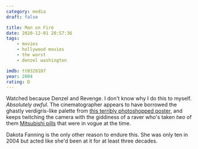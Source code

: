 ```yaml
---
category: media
draft: false

title: Man on Fire
date: 2020-12-01 20:57:36
tags:
    - movies
    - hollywood movies
    - the worst
    - denzel washington

imdb: tt0328107
year: 2004
rating: D
---
```


Watched because Denzel and Revenge. I don't know why I do this to myself. _Absolutely awful_. The cinematographer appears to have borrowed the ghastly verdigris-like palette from [this terribly photoshopped poster](https://static-log.nikhil.io/m/man-on-fire-poster.jpg), and keeps twitching the camera with the giddiness of a raver who's taken _two_ of them [Mitsubishi pills](https://www.vice.com/en/article/8xykza/the-rise-and-fall-of-red-mitsubishis-the-ecstasy-pill-that-terrified-australia) that were in vogue at the time.

Dakota Fanning is the only other reason to endure this. She was only ten in 2004 but acted like she'd been at it for at least three decades.
